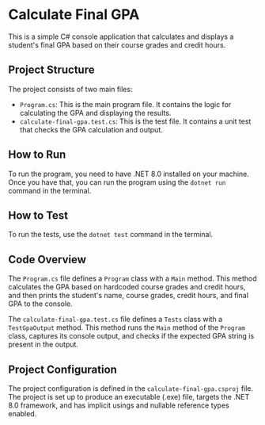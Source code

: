 # Calculate Final GPA

This is a simple C# console application that calculates and displays a student's final GPA based on their course grades and credit hours.

## Project Structure

The project consists of two main files:

- `Program.cs`: This is the main program file. It contains the logic for calculating the GPA and displaying the results.
- `calculate-final-gpa.test.cs`: This is the test file. It contains a unit test that checks the GPA calculation and output.

## How to Run

To run the program, you need to have .NET 8.0 installed on your machine. Once you have that, you can run the program using the `dotnet run` command in the terminal.

## How to Test

To run the tests, use the `dotnet test` command in the terminal.

## Code Overview

The `Program.cs` file defines a `Program` class with a `Main` method. This method calculates the GPA based on hardcoded course grades and credit hours, and then prints the student's name, course grades, credit hours, and final GPA to the console.

The `calculate-final-gpa.test.cs` file defines a `Tests` class with a `TestGpaOutput` method. This method runs the `Main` method of the `Program` class, captures its console output, and checks if the expected GPA string is present in the output.

## Project Configuration

The project configuration is defined in the `calculate-final-gpa.csproj` file. The project is set up to produce an executable (.exe) file, targets the .NET 8.0 framework, and has implicit usings and nullable reference types enabled.